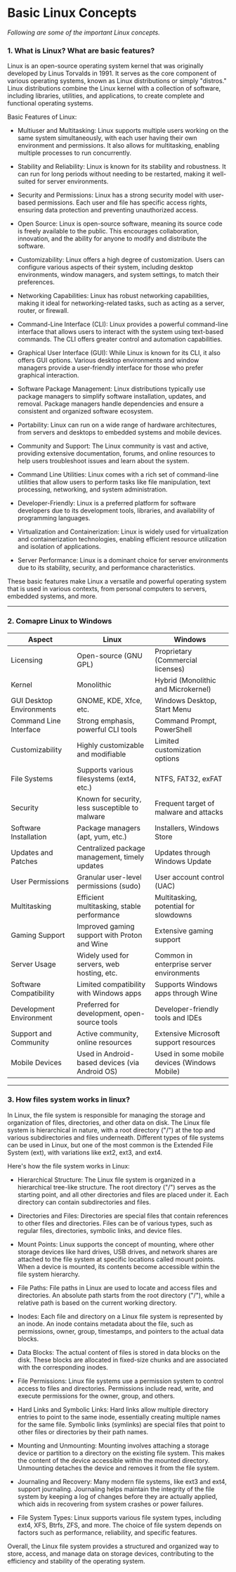 # Basic Linux Concepts

*Following are some of the important Linux concepts.*



### 1. What is Linux? What are basic features?
Linux is an open-source operating system kernel that was originally developed by Linus Torvalds in 1991. It serves as the core component of various operating systems, known as Linux distributions or simply "distros." Linux distributions combine the Linux kernel with a collection of software, including libraries, utilities, and applications, to create complete and functional operating systems.

Basic Features of Linux:

* Multiuser and Multitasking: Linux supports multiple users working on the same system simultaneously, with each user having their own environment and permissions. It also allows for multitasking, enabling multiple processes to run concurrently.

* Stability and Reliability: Linux is known for its stability and robustness. It can run for long periods without needing to be restarted, making it well-suited for server environments.

* Security and Permissions: Linux has a strong security model with user-based permissions. Each user and file has specific access rights, ensuring data protection and preventing unauthorized access.

* Open Source: Linux is open-source software, meaning its source code is freely available to the public. This encourages collaboration, innovation, and the ability for anyone to modify and distribute the software.

* Customizability: Linux offers a high degree of customization. Users can configure various aspects of their system, including desktop environments, window managers, and system settings, to match their preferences.

* Networking Capabilities: Linux has robust networking capabilities, making it ideal for networking-related tasks, such as acting as a server, router, or firewall.

* Command-Line Interface (CLI): Linux provides a powerful command-line interface that allows users to interact with the system using text-based commands. The CLI offers greater control and automation capabilities.

* Graphical User Interface (GUI): While Linux is known for its CLI, it also offers GUI options. Various desktop environments and window managers provide a user-friendly interface for those who prefer graphical interaction.

* Software Package Management: Linux distributions typically use package managers to simplify software installation, updates, and removal. Package managers handle dependencies and ensure a consistent and organized software ecosystem.

* Portability: Linux can run on a wide range of hardware architectures, from servers and desktops to embedded systems and mobile devices.

* Community and Support: The Linux community is vast and active, providing extensive documentation, forums, and online resources to help users troubleshoot issues and learn about the system.

* Command Line Utilities: Linux comes with a rich set of command-line utilities that allow users to perform tasks like file manipulation, text processing, networking, and system administration.

* Developer-Friendly: Linux is a preferred platform for software developers due to its development tools, libraries, and availability of programming languages.

* Virtualization and Containerization: Linux is widely used for virtualization and containerization technologies, enabling efficient resource utilization and isolation of applications.

* Server Performance: Linux is a dominant choice for server environments due to its stability, security, and performance characteristics.

These basic features make Linux a versatile and powerful operating system that is used in various contexts, from personal computers to servers, embedded systems, and more.


----------------------------------------------

### 2. Comapre Linux to Windows


| Aspect                   | Linux                                        | Windows                                    |
|--------------------------|----------------------------------------------|--------------------------------------------|
| Licensing                | Open-source (GNU GPL)                        | Proprietary (Commercial licenses)          |
| Kernel                   | Monolithic                                 | Hybrid (Monolithic and Microkernel)       |
| GUI Desktop Environments| GNOME, KDE, Xfce, etc.                      | Windows Desktop, Start Menu              |
| Command Line Interface  | Strong emphasis, powerful CLI tools         | Command Prompt, PowerShell                |
| Customizability         | Highly customizable and modifiable          | Limited customization options             |
| File Systems            | Supports various filesystems (ext4, etc.)   | NTFS, FAT32, exFAT                        |
| Security                | Known for security, less susceptible to malware | Frequent target of malware and attacks |
| Software Installation   | Package managers (apt, yum, etc.)           | Installers, Windows Store                |
| Updates and Patches     | Centralized package management, timely updates | Updates through Windows Update        |
| User Permissions        | Granular user-level permissions (sudo)     | User account control (UAC)                |
| Multitasking            | Efficient multitasking, stable performance  | Multitasking, potential for slowdowns     |
| Gaming Support          | Improved gaming support with Proton and Wine | Extensive gaming support                 |
| Server Usage            | Widely used for servers, web hosting, etc. | Common in enterprise server environments |
| Software Compatibility  | Limited compatibility with Windows apps    | Supports Windows apps through Wine       |
| Development Environment | Preferred for development, open-source tools | Developer-friendly tools and IDEs        |
| Support and Community   | Active community, online resources          | Extensive Microsoft support resources    |
| Mobile Devices          | Used in Android-based devices (via Android OS) | Used in some mobile devices (Windows Mobile) |



----------------------------------------------

### 3. How files system works in linux?

In Linux, the file system is responsible for managing the storage and organization of files, directories, and other data on disk. The Linux file system is hierarchical in nature, with a root directory ("/") at the top and various subdirectories and files underneath. Different types of file systems can be used in Linux, but one of the most common is the Extended File System (ext), with variations like ext2, ext3, and ext4. 

Here's how the file system works in Linux:

* Hierarchical Structure:
The Linux file system is organized in a hierarchical tree-like structure. The root directory ("/") serves as the starting point, and all other directories and files are placed under it. Each directory can contain subdirectories and files.

* Directories and Files:
Directories are special files that contain references to other files and directories. Files can be of various types, such as regular files, directories, symbolic links, and device files.

* Mount Points:
Linux supports the concept of mounting, where other storage devices like hard drives, USB drives, and network shares are attached to the file system at specific locations called mount points. When a device is mounted, its contents become accessible within the file system hierarchy.

* File Paths:
File paths in Linux are used to locate and access files and directories. An absolute path starts from the root directory ("/"), while a relative path is based on the current working directory.

* Inodes:
Each file and directory on a Linux file system is represented by an inode. An inode contains metadata about the file, such as permissions, owner, group, timestamps, and pointers to the actual data blocks.

* Data Blocks:
The actual content of files is stored in data blocks on the disk. These blocks are allocated in fixed-size chunks and are associated with the corresponding inodes.

* File Permissions:
Linux file systems use a permission system to control access to files and directories. Permissions include read, write, and execute permissions for the owner, group, and others.

* Hard Links and Symbolic Links:
Hard links allow multiple directory entries to point to the same inode, essentially creating multiple names for the same file. Symbolic links (symlinks) are special files that point to other files or directories by their path names.

* Mounting and Unmounting:
Mounting involves attaching a storage device or partition to a directory on the existing file system. This makes the content of the device accessible within the mounted directory. Unmounting detaches the device and removes it from the file system.

* Journaling and Recovery:
Many modern file systems, like ext3 and ext4, support journaling. Journaling helps maintain the integrity of the file system by keeping a log of changes before they are actually applied, which aids in recovering from system crashes or power failures.

* File System Types:
Linux supports various file system types, including ext4, XFS, Btrfs, ZFS, and more. The choice of file system depends on factors such as performance, reliability, and specific features.

Overall, the Linux file system provides a structured and organized way to store, access, and manage data on storage devices, contributing to the efficiency and stability of the operating system.